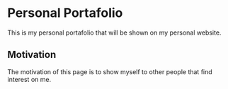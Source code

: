 # Personal Portafolio

This is my personal portafolio that will be shown on my personal website.

## Motivation

The motivation of this page is to show myself to other people that find
interest on me.